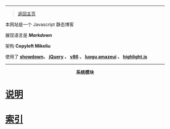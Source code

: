 ﻿---

> [返回主页](index.html)

本网站是一个 Javascript 静态博客

展现语言是 ***Markdown***

架构 **Copyleft Mikeliu**

使用了 **[showdown](https://www.npmjs.com/package/showdown)、 [jQuery](https://jquery.com/) 、 [v86](https://github.com/copy/v86)  、 [luogu amazeui](//cdn.luogu.org/css/amazeui.min.css) 、 [highlight.js](https://github.com/highlightjs/highlight.js)**

---  
  
 **<center>系统模块</center>**  

# [说明](index.html?page=说明.md)  

# [索引](index.html?page=索引.md)  

